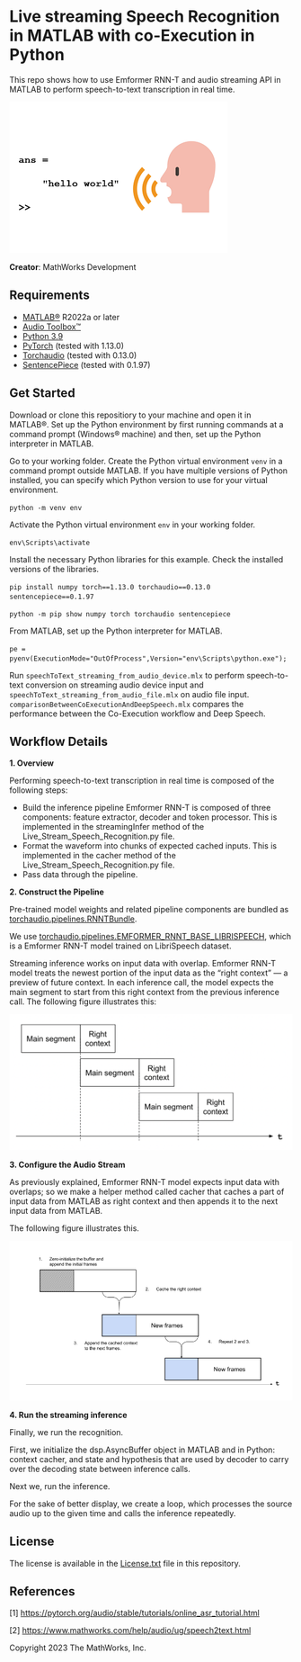 # Live streaming Speech Recognition in MATLAB with co-Execution in Python
This repo shows how to use Emformer RNN-T and audio streaming API in MATLAB to perform speech-to-text transcription in real time.

![speech2text image](https://github.com/souravpradhansp/Live-streaming-Speech-Recognition-in-MATLAB-with-co-Execution-in-Python/blob/main/images/helloworld.png?raw=true)

**Creator**: MathWorks Development

## Requirements
- [MATLAB&reg;](http://www.mathworks.com) R2022a or later
- [Audio Toolbox&trade;](https://www.mathworks.com/products/audio.html)
- [Python 3.9](https://www.python.org/downloads/release/python-390/)
- [PyTorch](https://pytorch.org/) (tested with 1.13.0)
- [Torchaudio](https://pytorch.org/audio/stable/index.html) (tested with 0.13.0)
- [SentencePiece](https://pypi.org/project/sentencepiece/) (tested with 0.1.97)

## Get Started
Download or clone this repositiory to your machine and open it in MATLAB&reg;. Set up the Python environment by first running commands at a command prompt (Windows&reg; machine) and then, set up the Python interpreter in MATLAB.

Go to your working folder. Create the Python virtual environment ``venv`` in a command prompt outside MATLAB. If you have multiple versions of Python installed, you can specify which Python version to use for your virtual environment.

``python -m venv env``


Activate the Python virtual environment ``env`` in your working folder.

``env\Scripts\activate``


Install the necessary Python libraries for this example. Check the installed versions of the libraries.

``pip install numpy torch==1.13.0 torchaudio==0.13.0 sentencepiece==0.1.97``

``python -m pip show numpy torch torchaudio sentencepiece``


From MATLAB, set up the Python interpreter for MATLAB.

``pe = pyenv(ExecutionMode="OutOfProcess",Version="env\Scripts\python.exe");``


Run ``speechToText_streaming_from_audio_device.mlx`` to perform speech-to-text conversion on streaming audio device input and ``speechToText_streaming_from_audio_file.mlx`` on audio file input. ``comparisonBetweenCoExecutionAndDeepSpeech.mlx`` compares the performance between the Co-Execution workflow and Deep Speech.

## Workflow Details
**1. Overview**

Performing speech-to-text transcription in real time is composed of the following steps:
- Build the inference pipeline Emformer RNN-T is composed of three components: feature extractor, decoder and token processor. This is implemented in the streamingInfer method of the Live_Stream_Speech_Recognition.py file.
- Format the waveform into chunks of expected cached inputs. This is implemented in the cacher method of the Live_Stream_Speech_Recognition.py file.
- Pass data through the pipeline.

**2. Construct the Pipeline**

Pre-trained model weights and related pipeline components are bundled as [torchaudio.pipelines.RNNTBundle](https://pytorch.org/audio/stable/generated/torchaudio.pipelines.RNNTBundle.html#torchaudio.pipelines.RNNTBundle).

We use [torchaudio.pipelines.EMFORMER_RNNT_BASE_LIBRISPEECH](https://pytorch.org/audio/stable/generated/torchaudio.pipelines.EMFORMER_RNNT_BASE_LIBRISPEECH.html#torchaudio.pipelines.EMFORMER_RNNT_BASE_LIBRISPEECH), which is a Emformer RNN-T model trained on LibriSpeech dataset.

Streaming inference works on input data with overlap. Emformer RNN-T model treats the newest portion of the input data as the “right context” — a preview of future context. In each inference call, the model expects the main segment to start from this right context from the previous inference call. The following figure illustrates this:

![emformer_rnnt_context image](https://github.com/souravpradhansp/Live-streaming-Speech-Recognition-in-MATLAB-with-co-Execution-in-Python/blob/main/images/emformer_rnnt_context.png?raw=true)

**3. Configure the Audio Stream**

As previously explained, Emformer RNN-T model expects input data with overlaps; so we make a helper method called cacher that caches a part of input data from MATLAB as right context and then appends it to the next input data from MATLAB.

The following figure illustrates this.

![emformer_rnnt_streamer_context image](https://github.com/souravpradhansp/Live-streaming-Speech-Recognition-in-MATLAB-with-co-Execution-in-Python/blob/main/images/emformer_rnnt_streamer_context.png?raw=true)

**4. Run the streaming inference**

Finally, we run the recognition.

First, we initialize the dsp.AsyncBuffer object in MATLAB and in Python: context cacher, and state and hypothesis that are used by decoder to carry over the decoding state between inference calls.

Next we, run the inference.

For the sake of better display, we create a loop, which processes the source audio up to the given time and calls the inference repeatedly.

## License
The license is available in the [License.txt](License.txt) file in this repository.

## References
[1] https://pytorch.org/audio/stable/tutorials/online_asr_tutorial.html

[2] https://www.mathworks.com/help/audio/ug/speech2text.html

Copyright 2023 The MathWorks, Inc.
